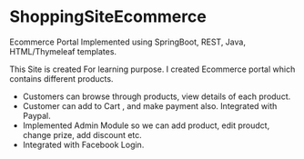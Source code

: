 # ShoppingSiteEcommerce
Ecommerce Portal
Implemented using SpringBoot, REST, Java, HTML/Thymeleaf templates.

This Site is created For learning purpose. I created Ecommerce portal which contains different products.

- Customers can browse through products, view details of each product.
- Customer can add to Cart , and make payment also. Integrated with Paypal.
- Implemented Admin Module so we can add product, edit proudct, change prize, add discount etc.
- Integrated with Facebook Login.
